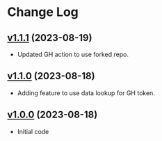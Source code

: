 # Change Log

## [v1.1.1](https://github.com/ingenube/github_setup/tree/v1.1.0) (2023-08-19)
- Updated GH action to use forked repo.

## [v1.1.0](https://github.com/ingenube/github_setup/tree/v1.1.0) (2023-08-18)
- Adding feature to use data lookup for GH token.

## [v1.0.0](https://github.com/ingenube/github_setup/tree/v1.0.0) (2023-08-18)
- Initial code